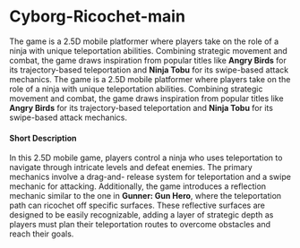 # Cyborg-Ricochet-main
The game is a 2.5D mobile platformer where players take on the role of a ninja with
unique teleportation abilities. Combining strategic movement and combat, the game
draws inspiration from popular titles like **Angry Birds** for its trajectory-based
teleportation and **Ninja Tobu** for its swipe-based attack mechanics.
The game is a 2.5D mobile platformer where players take on the role of a ninja with
unique teleportation abilities. Combining strategic movement and combat, the game
draws inspiration from popular titles like **Angry Birds** for its trajectory-based
teleportation and **Ninja Tobu** for its swipe-based attack mechanics.
#### Short Description
In this 2.5D mobile game, players control a ninja who uses teleportation to navigate
through intricate levels and defeat enemies. The primary mechanics involve a drag-and-
release system for teleportation and a swipe mechanic for attacking.
Additionally, the game introduces a reflection mechanic similar to the one in **Gunner:
Gun Hero**, where the teleportation path can ricochet off specific surfaces. These
reflective surfaces are designed to be easily recognizable, adding a layer of strategic
depth as players must plan their teleportation routes to overcome obstacles and reach
their goals.

